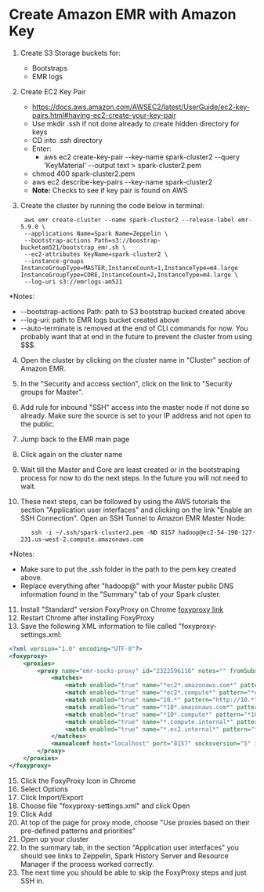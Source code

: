 # Create Amazon EMR with Amazon Key

1. Create S3 Storage buckets for:
    + Bootstraps
    + EMR logs

2. Create EC2 Key Pair
	+ https://docs.aws.amazon.com/AWSEC2/latest/UserGuide/ec2-key-pairs.html#having-ec2-create-your-key-pair
	+ Use mkdir .ssh if not done already to create hidden directory for keys
	+ CD into .ssh directory
	+ Enter:
		+ aws ec2 create-key-pair --key-name spark-cluster2 --query 'KeyMaterial' --output text > spark-cluster2.pem 
	+ chmod 400 spark-cluster2.pem
	+ aws ec2 describe-key-pairs --key-name spark-cluster2
    + **Note:** Checks to see if key pair is found on AWS


3. Create the cluster by running the code below in terminal:

        aws emr create-cluster --name spark-cluster2 --release-label emr-5.9.0 \ 
        --applications Name=Spark Name=Zeppelin \ 
        --bootstrap-actions Path=s3://boostrap-bucketam521/bootstrap_emr.sh \ 
        --ec2-attributes KeyName=spark-cluster2 \ 
        --instance-groups InstanceGroupType=MASTER,InstanceCount=1,InstanceType=m4.large InstanceGroupType=CORE,InstanceCount=2,InstanceType=m4.large \ 
        --log-uri s3://emrlogs-am521 

*Notes:
  + --bootstrap-actions Path: path to S3 bootstrap bucked created above
  + --log-uri: path to EMR logs bucket created above
  + --auto-terminate is removed at the end of CLI commands for now. You probably want that at end in the future to prevent the cluster from using $$$. 
  
 4. Open the cluster by clicking on the cluster name in "Cluster" section of Amazon EMR.
 5. In the "Security and access section", click on the link to "Security groups for Master".
 6. Add rule for inbound "SSH" access into the master node if not done so already. Make sure the source is set to your IP address and not open to the public.
 7. Jump back to the EMR main page
 8. Click again on the cluster name
 9. Wait till the Master and Core are least created or in the bootstraping process for now to do the next steps. In the future you will not need to wait.
 10. These next steps, can be followed by using the AWS tutorials the section "Application user interfaces" and clicking on the link "Enable an SSH Connection". Open an SSH Tunnel to Amazon EMR Master Node:
 
 			ssh -i ~/.ssh/spark-cluster2.pem -ND 8157 hadoop@ec2-54-190-127-231.us-west-2.compute.amazonaws.com
			
*Notes: 
+ Make sure to put the .ssh folder in the path to the pem key created above.
+ Replace everything after "hadoop@" with your Master public DNS information found in the "Summary" tab of your Spark cluster. 
11. Install "Standard" version FoxyProxy on Chrome [foxyproxy link](http://foxyproxy.mozdev.org/downloads.html)
12. Restart Chrome after installing FoxyProxy
13. Save the following XML information to file called "foxyproxy-settings.xml:

```xml
<?xml version="1.0" encoding="UTF-8"?>
<foxyproxy>
    <proxies>
        <proxy name="emr-socks-proxy" id="2322596116" notes="" fromSubscription="false" enabled="true" mode="manual" selectedTabIndex="2" lastresort="false" animatedIcons="true" includeInCycle="true" color="#0055E5" proxyDNS="true" noInternalIPs="false" autoconfMode="pac" clearCacheBeforeUse="false" disableCache="false" clearCookiesBeforeUse="false" rejectCookies="false">
            <matches>
                <match enabled="true" name="*ec2*.amazonaws.com*" pattern="*ec2*.amazonaws.com*" isRegEx="false" isBlackList="false" isMultiLine="false" caseSensitive="false" fromSubscription="false" />
                <match enabled="true" name="*ec2*.compute*" pattern="*ec2*.compute*" isRegEx="false" isBlackList="false" isMultiLine="false" caseSensitive="false" fromSubscription="false" />
                <match enabled="true" name="10.*" pattern="http://10.*" isRegEx="false" isBlackList="false" isMultiLine="false" caseSensitive="false" fromSubscription="false" />
                <match enabled="true" name="*10*.amazonaws.com*" pattern="*10*.amazonaws.com*" isRegEx="false" isBlackList="false" isMultiLine="false" caseSensitive="false" fromSubscription="false" />
                <match enabled="true" name="*10*.compute*" pattern="*10*.compute*" isRegEx="false" isBlackList="false" isMultiLine="false" caseSensitive="false" fromSubscription="false" />
                <match enabled="true" name="*.compute.internal*" pattern="*.compute.internal*" isRegEx="false" isBlackList="false" isMultiLine="false" caseSensitive="false" fromSubscription="false" />
                <match enabled="true" name="*.ec2.internal*" pattern="*.ec2.internal*" isRegEx="false" isBlackList="false" isMultiLine="false" caseSensitive="false" fromSubscription="false" />
            </matches>
            <manualconf host="localhost" port="8157" socksversion="5" isSocks="true" username="" password="" domain="" />
        </proxy>
    </proxies>
</foxyproxy>
```
15. Click the FoxyProxy Icon in Chrome
16. Select Options
17. Click Import/Export
18. Choose file "foxyproxy-settings.xml" and click Open
19. Click Add
20. At top of the page for proxy mode, choose "Use proxies based on their pre-defined patterns and priorities"
21. Open up your cluster
22. In the summary tab, in the section "Application user interfaces" you should see links to Zeppelin, Spark History Server and Resource Manager if the process worked correctly.
23. The next time you should be able to skip the FoxyProxy steps and just SSH in. 

